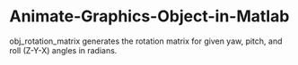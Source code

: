 # Animate-Graphics-Object-in-Matlab
obj_rotation_matrix generates the rotation matrix for given yaw, pitch, and roll (Z-Y-X) angles in radians. 
